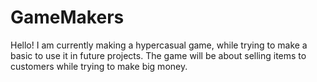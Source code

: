 # GameMakers
Hello! I am currently making a hypercasual game, while trying to make a basic to use it in future projects. The game will be about selling items to customers while trying to make big money.

